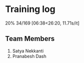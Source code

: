 
# Training log
20% 34/169 [06:38<26:20, 11.71s/it]


## Team Members
1. Satya Nekkanti
2. Pranabesh Dash
